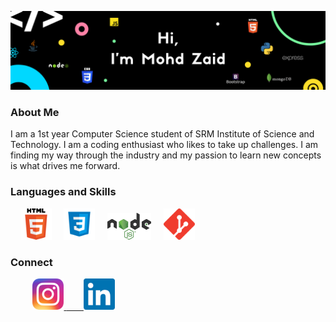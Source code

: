 ![Zaid's GitHub Banner](./assets/GitHubHeader.png)
### About Me
I am a 1st year Computer Science student of SRM Institute of Science and Technology. I am a coding enthusiast who likes to take up challenges. I am finding my way through the industry and my passion to learn new concepts is what drives me forward.

### Languages and Skills
&nbsp;&nbsp;&nbsp;
<img
      src="./assets/icons/htmlIcon.png"
      alt="html"
      width="50"
      height="50"/>
      &nbsp;&nbsp;&nbsp;
<img
      src="./assets/icons/cssIcon.png"
      alt="css"
      width="50"
      height="50"/>
      &nbsp;&nbsp;&nbsp;
<img
      src="./assets/icons/nodeIcon.png"
      alt="node"
      width="70"/>
      &nbsp;&nbsp;&nbsp;
<img
      src="./assets/icons/gitIcon.png"
      alt="git"
      width="50"
      height="50"/>
      &nbsp;&nbsp;&nbsp;

<h3>Connect</h3>
</a>
&nbsp;&nbsp;&nbsp;&nbsp;&nbsp;&nbsp;&nbsp;&nbsp;
    <a href="https://www.instagram.com/zaid.js/" target="_blank">
    <img
      src="./assets/icons/instaIcon.png"
      alt="instagram"
      width="50"
      height="50"/>
    <a href="https://www.linkedin.com/in/mohd-zaid-17713221a/" target="_blank">
    &nbsp;&nbsp;&nbsp;&nbsp;&nbsp;&nbsp;
    <img
      src="./assets/icons/linkedinIcon.png"
      alt="instagram"
      width="50"
      height="50"
    />
</a>
<!--
**zaidtab123/zaidtab123** is a ✨ _special_ ✨ repository because its `README.md` (this file) appears on your GitHub profile.

Here are some ideas to get you started:

- 🔭 I’m currently working on ...
- 🌱 I’m currently learning ...
- 👯 I’m looking to collaborate on ...
- 🤔 I’m looking for help with ...
- 💬 Ask me about ...
- 📫 How to reach me: ...
- 😄 Pronouns: ...
- ⚡ Fun fact: ...
-->
